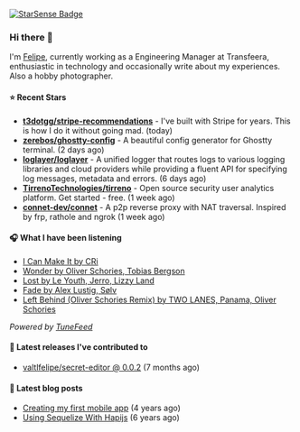 <a href="https://starsense.app/developer-types" target="_blank"><img src="https://starsense.app/api/badge/?user=valtlfelipe" alt="StarSense Badge"></a>

### Hi there 👋

I'm [Felipe](https://felipevm.com), currently working as a Engineering Manager at Transfeera, enthusiastic in technology and occasionally write about my experiences. Also a hobby photographer.

#### ⭐ Recent Stars
- **[t3dotgg/stripe-recommendations](https://github.com/t3dotgg/stripe-recommendations)** - I&#39;ve built with Stripe for years. This is how I do it without going mad. (today)
- **[zerebos/ghostty-config](https://github.com/zerebos/ghostty-config)** - A beautiful config generator for Ghostty terminal. (2 days ago)
- **[loglayer/loglayer](https://github.com/loglayer/loglayer)** - A unified logger that routes logs to various logging libraries and cloud providers while providing a fluent API for specifying log messages, metadata and errors. (6 days ago)
- **[TirrenoTechnologies/tirreno](https://github.com/TirrenoTechnologies/tirreno)** - Open source security user analytics platform. Get started - free. (1 week ago)
- **[connet-dev/connet](https://github.com/connet-dev/connet)** - A p2p reverse proxy with NAT traversal. Inspired by frp, rathole and ngrok (1 week ago)

#### 🎧 What I have been listening
- [I Can Make It by CRi](https://open.spotify.com/track/5ciL7TMQsSDLIkrGXuRYbY)
- [Wonder by Oliver Schories, Tobias Bergson](https://open.spotify.com/track/5fnoZCg3VQjKYgx0J0uWA6)
- [Lost by Le Youth, Jerro, Lizzy Land](https://open.spotify.com/track/4HWadIQagwXOjf14aUD6qg)
- [Fade by Alex Lustig, Sølv](https://open.spotify.com/track/1bNo2ybJL8rmZzOdd6T3sG)
- [Left Behind (Oliver Schories Remix) by TWO LANES, Panama, Oliver Schories](https://open.spotify.com/track/56hg2LjYQ9RFp5ffnUPetE)

_Powered by [TuneFeed](https://tunefeed.app?ref=valtlfelipe-gh-profile)_ 

#### 🚀 Latest releases I've contributed to


- [valtlfelipe/secret-editor @ 0.0.2](https://github.com/valtlfelipe/secret-editor/releases/tag/0.0.2) (7 months ago)

#### 📄 Latest blog posts
- [Creating my first mobile app](https://felipevm.com/posts/creating-my-first-mobile-app/) (4 years ago)
- [Using Sequelize With Hapijs](https://felipevm.com/posts/using-sequelize-with-hapijs/) (6 years ago)
